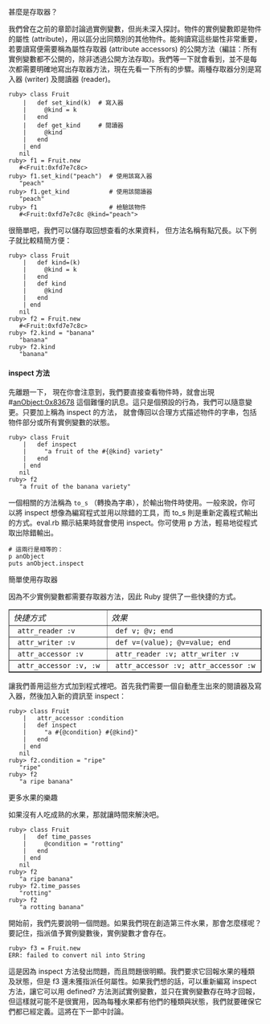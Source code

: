 甚麼是存取器？

我們曾在之前的章節討論過實例變數，但尚未深入探討。物件的實例變數即是物件的屬性 (attribute)，用以區分出同類別的其他物件。能夠讀寫這些屬性非常重要，若要讀寫便需要稱為屬性存取器 (attribute accessors) 的公開方法（編註：所有實例變數都不公開的，除非透過公開方法存取)。我們等一下就會看到，並不是每次都需要明確地寫出存取器方法，現在先看一下所有的步驟。兩種存取器分別是寫入器 (writer) 及閱讀器 (reader)。

    ruby> class Fruit
        |   def set_kind(k)  # 寫入器
        |     @kind = k
        |   end
        |   def get_kind     # 閱讀器
        |     @kind
        |   end
        | end
       nil
    ruby> f1 = Fruit.new
       #<Fruit:0xfd7e7c8c>
    ruby> f1.set_kind("peach")  # 使用該寫入器
       "peach"
    ruby> f1.get_kind           # 使用該閱讀器
       "peach"
    ruby> f1                    # 檢驗該物件
       #<Fruit:0xfd7e7c8c @kind="peach">

很簡單吧，我們可以儲存取回想查看的水果資料， 但方法名稱有點冗長。以下例子就比較精簡方便：

    ruby> class Fruit
        |   def kind=(k)
        |     @kind = k
        |   end
        |   def kind
        |     @kind
        |   end
        | end
       nil
    ruby> f2 = Fruit.new
       #<Fruit:0xfd7e7c8c>
    ruby> f2.kind = "banana"
       "banana"
    ruby> f2.kind
       "banana"

#### inspect 方法

先離題一下， 現在你會注意到，我們要直接查看物件時，就會出現 #<anObject:0x83678> 這個難懂的訊息。這只是個預設的行為，我們可以隨意變更。只要加上稱為 inspect 的方法， 就會傳回以合理方式描述物件的字串，包括物件部分或所有實例變數的狀態。

    ruby> class Fruit
        |   def inspect
        |     "a fruit of the #{@kind} variety"
        |   end
        | end
       nil
    ruby> f2
       "a fruit of the banana variety"

一個相關的方法稱為 `to_s` （轉換為字串），於輸出物件時使用。一般來說，你可以將 inspect 想像為編寫程式並用以除錯的工具，而 to_s 則是重新定義程式輸出的方式。eval.rb 顯示結果時就會使用 inspect。你可使用 p 方法，輕易地從程式取出除錯輸出。

    # 這兩行是相等的：
    p anObject
    puts anObject.inspect

簡單使用存取器

因為不少實例變數都需要存取器方法，因此 Ruby 提供了一些快捷的方式。

<table border="1"><tbody><tr><td><em>快捷方式 </em> </td><td> <em> 效果 </em> </td></tr>
<tr><td>
<code> attr_reader :v </code> </td><td> <code> def v; @v; end </code> </td></tr>
<tr><td>
<code> attr_writer :v </code> </td><td> <code> def v=(value); @v=value; end </code> </td></tr>
<tr><td>
<code> attr_accessor :v </code> </td><td> <code> attr_reader :v; attr_writer :v </code> </td></tr>
<tr><td>
<code> attr_accessor :v, :w </code> </td><td> <code> attr_accessor :v; attr_accessor :w </code></td></tr></tbody></table>

讓我們善用這些方式加到程式裡吧。首先我們需要一個自動產生出來的閱讀器及寫入器，然後加入新的資訊至 inspect：

    ruby> class Fruit
        |   attr_accessor :condition
        |   def inspect
        |     "a #{@condition} #{@kind}"
        |   end
        | end
       nil
    ruby> f2.condition = "ripe"
       "ripe"
    ruby> f2
       "a ripe banana"

更多水果的樂趣

如果沒有人吃成熟的水果，那就讓時間來解決吧。

    ruby> class Fruit
        |   def time_passes
        |     @condition = "rotting"
        |   end
        | end
       nil
    ruby> f2
       "a ripe banana"
    ruby> f2.time_passes
       "rotting"
    ruby> f2
       "a rotting banana"

開始前，我們先要說明一個問題。如果我們現在創造第三件水果，那會怎麼樣呢？要記住，指派值予實例變數後，實例變數才會存在。

    ruby> f3 = Fruit.new
    ERR: failed to convert nil into String
    
這是因為 inspect 方法發出問題，而且問題很明顯。我們要求它回報水果的種類及狀態，但是 f3 還未獲指派任何屬性。如果我們想的話，可以重新編寫 inspect 方法，讓它可以用 defined? 方法測試實例變數，並只在實例變數存在時才回報，但這樣就可能不是很實用，因為每種水果都有他們的種類與狀態，我們就要確保它們都已經定義。這將在下一節中討論。